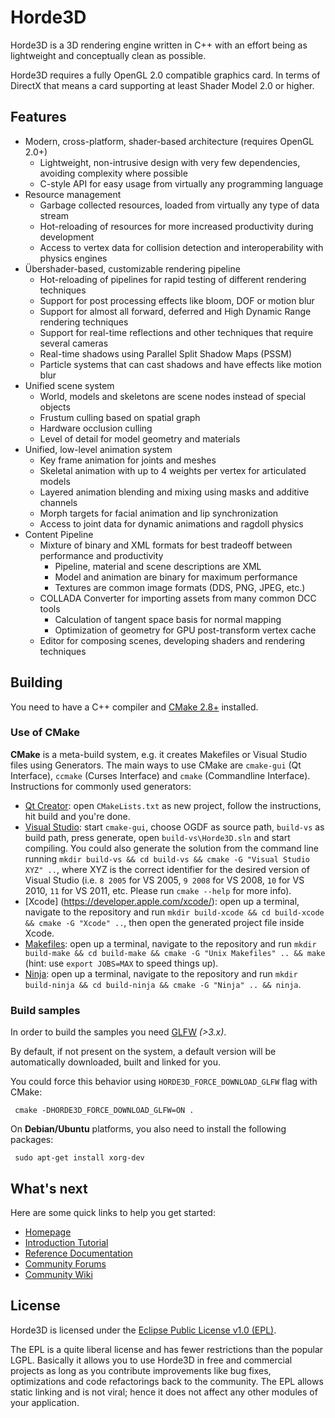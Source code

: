 ﻿# Horde3D

Horde3D is a 3D rendering engine written in C++ with an effort being as lightweight and conceptually clean as possible.

Horde3D requires a fully OpenGL 2.0 compatible graphics card. In terms of DirectX that means a card supporting at least Shader Model 2.0 or higher.

## Features

- Modern, cross-platform, shader-based architecture (requires OpenGL 2.0+)
    - Lightweight, non-intrusive design with very few dependencies, avoiding complexity where possible
    - C-style API for easy usage from virtually any programming language
- Resource management
    - Garbage collected resources, loaded from virtually any type of data stream
    - Hot-reloading of resources for more increased productivity during development
    - Access to vertex data for collision detection and interoperability with physics engines
- Übershader-based, customizable rendering pipeline
    - Hot-reloading of pipelines for rapid testing of different rendering techniques
    - Support for post processing effects like bloom, DOF or motion blur
    - Support for almost all forward, deferred and High Dynamic Range rendering techniques
    - Support for real-time reflections and other techniques that require several cameras
    - Real-time shadows using Parallel Split Shadow Maps (PSSM)
    - Particle systems that can cast shadows and have effects like motion blur
- Unified scene system
    - World, models and skeletons are scene nodes instead of special objects
    - Frustum culling based on spatial graph
    - Hardware occlusion culling
    - Level of detail for model geometry and materials
- Unified, low-level animation system
    - Key frame animation for joints and meshes
    - Skeletal animation with up to 4 weights per vertex for articulated models
    - Layered animation blending and mixing using masks and additive channels
    - Morph targets for facial animation and lip synchronization
    - Access to joint data for dynamic animations and ragdoll physics
- Content Pipeline
    - Mixture of binary and XML formats for best tradeoff between performance and productivity
        - Pipeline, material and scene descriptions are XML
        - Model and animation are binary for maximum performance
        - Textures are common image formats (DDS, PNG, JPEG, etc.)
    - COLLADA Converter for importing assets from many common DCC tools
      - Calculation of tangent space basis for normal mapping
      - Optimization of geometry for GPU post-transform vertex cache
    - Editor for composing scenes, developing shaders and rendering techniques

## Building

You need to have a C++ compiler and [CMake 2.8+](http://www.cmake.org/) installed.

### Use of CMake

**CMake** is a meta-build system, e.g. it creates Makefiles or Visual Studio files using Generators. The main ways to use CMake are `cmake-gui` (Qt Interface), `ccmake` (Curses Interface) and `cmake` (Commandline Interface). Instructions for commonly used generators:

- [Qt Creator](http://qt-project.org/downloads#qt-creator): open `CMakeLists.txt` as new project, follow the instructions, hit build and you're done.
- [Visual Studio](http://www.microsoft.com/visualstudio/eng/products/visual-studio-express-products): start `cmake-gui`, choose OGDF as source path, `build-vs` as build path, press generate, open `build-vs\Horde3D.sln` and start compiling. You could also generate the solution from the command line running ``mkdir build-vs && cd build-vs && cmake -G "Visual Studio XYZ" ..``, where XYZ is the correct identifier for the desired version of Visual Studio (i.e. `8 2005` for VS 2005, `9 2008` for VS 2008, `10` for VS 2010, `11` for VS 2011, etc. Please run ``cmake --help`` for more info).
- [Xcode] (https://developer.apple.com/xcode/): open up a terminal, navigate to the repository and run ``mkdir build-xcode && cd build-xcode && cmake -G "Xcode" ..``, then open the generated project file inside Xcode.
- [Makefiles](http://www.gnu.org/software/make/): open up a terminal, navigate to the repository and run ``mkdir build-make && cd build-make && cmake -G "Unix Makefiles" .. && make`` (hint: use `export JOBS=MAX` to speed things up).
- [Ninja](http://martine.github.io/ninja/): open up a terminal, navigate to the repository and run ``mkdir build-ninja && cd build-ninja && cmake -G "Ninja" .. && ninja``.

### Build samples

In order to build the samples you need [GLFW](http://www.glfw.org/download.html) *(>3.x)*.

By default, if not present on the system, a default version will be automatically downloaded, built and linked for you.

You could force this behavior using `HORDE3D_FORCE_DOWNLOAD_GLFW` flag with CMake:

     cmake -DHORDE3D_FORCE_DOWNLOAD_GLFW=ON .
     
On **Debian/Ubuntu** platforms, you also need to install the following packages:

     sudo apt-get install xorg-dev

## What's next

Here are some quick links to help you get started:

- [Homepage](http://horde3d.org/)
- [Introduction Tutorial](http://www.horde3d.org/docs/html/_tutorial.html)
- [Reference Documentation](http://www.horde3d.org/docs/manual.html)
- [Community Forums](http://www.horde3d.org/forums)
- [Community Wiki](http://horde3d.org/wiki/)

## License

Horde3D is licensed under the [Eclipse Public License v1.0 (EPL)](http://www.eclipse.org/legal/epl-v10.html).

The EPL is a quite liberal license and has fewer restrictions than the popular LGPL. Basically it allows you to use Horde3D in free and commercial projects as long as you contribute improvements like bug fixes, optimizations and code refactorings back to the community. The EPL allows static linking and is not viral; hence it does not affect any other modules of your application.
